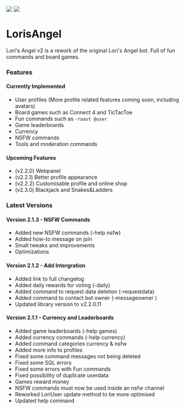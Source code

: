 [![](https://img.shields.io/badge/Invite%20to%20server-100+-blue)](https://discordapp.com/oauth2/authorize?client_id=729696788097007717&scope=bot&permissions=44032)
[![](https://img.shields.io/github/sponsors/byBlurr?style=flat)](https://github.com/sponsors/byBlurr)

# LorisAngel
Lori's Angel v2 is a rework of the original Lori's Angel bot. Full of fun commands and board games.

### Features
#### Currently Implemented
- User profiles (More profile related features coming soon, including avatars)
- Board games such as Connect 4 and TicTacToe
- Fun commands such as `-roast @user`
- Game leaderboards
- Currency
- NSFW commands
- Tools and moderation commands

#### Upcoming Features
- (v2.2.0) Webpanel 
- (v2.2.1) Better profile appearance
- (v2.2.2) Customisable profile and online shop
- (v2.3.0) Blackjack and Snakes&Ladders

### Latest Versions
#### Version 2.1.3 - NSFW Commands
- Added new NSFW commands (-help nsfw)
- Added how-to message on join
- Small tweaks and improvements
- Optimizations

#### Version 2.1.2 - Add Intergration
- Added link to full changelog
- Added daily rewards for voting (-daily)
- Added command to request data deletion (-requestdata)
- Added command to contact bot owner (-messageowner <message>)
- Updated library version to v2.2.0.11

#### Version 2.1.1 - Currency and Leaderboards
- Added game leaderboards (-help games)
- Added currency commands (-help currency)
- Added command categories currency & nsfw
- Added more info to profiles
- Fixed some command messages not being deleted
- Fixed some SQL errors
- Fixed some errors with Fun commands
- Fixed possibility of duplicate userdata
- Games reward money
- NSFW commands must now be used inside an nsfw channel
- Reworked LoriUser update method to be more optimised
- Updated help command
